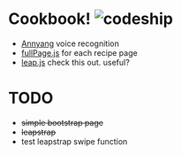 Cookbook! ![codeship](https://www.codeship.io/projects/4e70f1b0-990d-0131-fb57-5670ddce16b6/status)
=========

- [Annyang](https://github.com/TalAter/annyang) voice recognition
- [fullPage.js](https://github.com/alvarotrigo/fullPage.js) for each recipe page
- [leap.js](https://github.com/leapmotion/leapjs) check this out. useful?

TODO
====
- ~~simple bootstrap page~~
- ~~leapstrap~~
- test leapstrap swipe function

